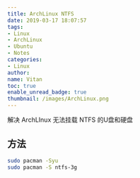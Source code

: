 ```yaml
---
title: ArchLinux NTFS
date: 2019-03-17 18:07:57
tags:
- Linux
- ArchLinux
- Ubuntu
- Notes
categories: 
- Linux
author:
name: Vitan
toc: true
enable_unread_badge: true
thumbnail: /images/ArchLinux.png
---
```

解决 ArchLInux 无法挂载 NTFS 的U盘和硬盘
<!--more-->

## 方法
```bash
sudo pacman -Syu 
sudo pacman -S ntfs-3g 
```  